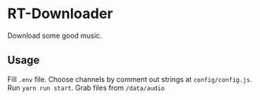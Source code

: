 # RT-Downloader

Download some good music.

## Usage

Fill `.env` file. Choose channels by comment out strings at `config/config.js`. Run `yarn run start`. Grab files from `/data/audio`